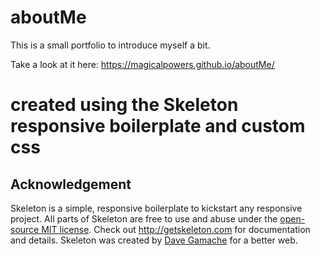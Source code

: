 # aboutMe
This is a small portfolio to introduce myself a bit.

Take a look at it here: https://magicalpowers.github.io/aboutMe/




# created using the Skeleton responsive boilerplate and custom css

## Acknowledgement
Skeleton is a simple, responsive boilerplate to kickstart any responsive project.
All parts of Skeleton are free to use and abuse under the [open-source MIT license](https://github.com/dhg/Skeleton/blob/master/LICENSE.md).
Check out <http://getskeleton.com> for documentation and details.
Skeleton was created by [Dave Gamache](https://twitter.com/dhg) for a better web.

